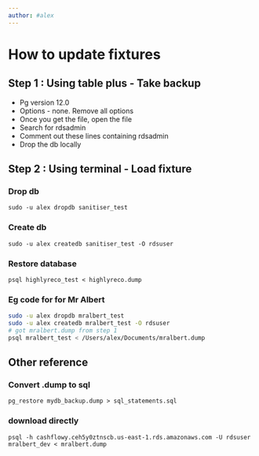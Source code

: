 ```yaml
---
author: #alex 
---
```

# How to update fixtures


## Step 1 :  Using table plus - Take backup
-   Pg version 12.0
-   Options - none. Remove all options
-   Once you get the file, open the file
-   Search for rdsadmin
-   Comment out these lines containing rdsadmin
-   Drop the db locally

## Step 2 : Using terminal - Load fixture 
### Drop db
`sudo -u alex dropdb sanitiser_test`

### Create db
`sudo -u alex createdb sanitiser_test -O rdsuser`

### Restore database  
`psql highlyreco_test < highlyreco.dump`

### Eg code for for Mr Albert

```bash
sudo -u alex dropdb mralbert_test
sudo -u alex createdb mralbert_test -O rdsuser
# got mralbert.dump from step 1  
psql mralbert_test < /Users/alex/Documents/mralbert.dump 
```


## Other reference 

### Convert .dump to sql
`pg_restore mydb_backup.dump > sql_statements.sql`
### download directly
`psql -h cashflowy.ceh5y0ztnscb.us-east-1.rds.amazonaws.com -U rdsuser mralbert_dev < mralbert.dump`
